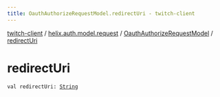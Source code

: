 ```yaml
---
title: OauthAuthorizeRequestModel.redirectUri - twitch-client
---
```


[twitch-client](../../index.html) / [helix.auth.model.request](../index.html) / [OauthAuthorizeRequestModel](index.html) / [redirectUri](./redirect-uri.html)

# redirectUri

`val redirectUri: `[`String`](https://kotlinlang.org/api/latest/jvm/stdlib/kotlin/-string/index.html)